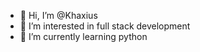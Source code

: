 - 👋 Hi, I’m @Khaxius
- 👀 I’m interested in full stack development
- 🌱 I’m currently learning python

<!---
Khaxius/Khaxius is a ✨ special ✨ repository because its `README.md` (this file) appears on your GitHub profile.
You can click the Preview link to take a look at your changes.
--->
